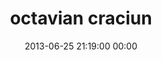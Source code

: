 ---
title: "octavian craciun"
date: 2013-06-25 21:19:00 00:00
permalink: /octadan
twitter: ""
likes: [1967]
id: 2035
gravatar: "http://www.gravatar.com/avatar/1f566a59750b9036a6d5cdd6127d357b"
---